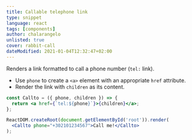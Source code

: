 ```yaml
---
title: Callable telephone link
type: snippet
language: react
tags: [components]
author: chalarangelo
unlisted: true
cover: rabbit-call
dateModified: 2021-01-04T12:32:47+02:00
---
```


Renders a link formatted to call a phone number (`tel:` link).

- Use `phone` to create a `<a>` element with an appropriate `href` attribute.
- Render the link with `children` as its content.

```jsx
const Callto = ({ phone, children }) => {
  return <a href={`tel:${phone}`}>{children}</a>;
};
```

```jsx
ReactDOM.createRoot(document.getElementById('root')).render(
  <Callto phone="+302101234567">Call me!</Callto>
);
```

